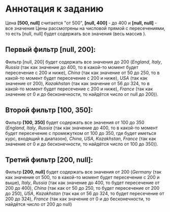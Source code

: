  # Аннотация к заданию 

Цена **[500, null]** считается "от 500", **[null, 400]** - до 400 и **[null, null]** - все значения
Цены рассмотрены на числовой прямой с пересечениями, то есть [null, null] будет содержать все значения (весь массив ).

## Первый фильтр **[null, 200]**:
Фильтр [null, 200] будет содержать все значения до 200 (*England*, *Italy*, *Russia* (так как значение до 400, то в какой-то момент будет пересечение с 200 и ниже), 
*China* (так как значение от 50 до 250, то в какой-то момент будет пересечение с 200 и ниже), *USA* (так как значение от 200), 
*Kazakhstan* (так как значение от 56 до 324, то в какой-то момент будет пересечение с 200 и ниже), *France* (так как значение от 0 и до бесконечности, то найдётся число от null до 200)).

## Второй фильтр **[100, 350]**:
Фильтр **[100, 350]** будет содержать все значения от 100 до 350 (*England*, *Italy*, *Russia* (так как значение до 400, то в какой-то момент будет пересечение с промежутком от 100 до 350, где будет иметься курс, входящий в диапазон), *China*, *USA*, *Kazakhstan*, *France* (так как значение от 0 и до бесконечности, то найдётся число от 100 до 350)).

## Третий фильтр **[200, null]**:
Фильтр **[200, null]** будет содержать все значения от 200 (*Germany* (так как значение от 500, то в какой-то момент будет пересечение с 200 и выше), *Italy*, 
*Russia* (так как значение до 400, то будет пересечение от 200 до 400), *China* (так как от 50 до 250, то будет пересечение от 200 до 250), *USA*, 
*Kazakhstan* (так как от 56 до 324, то будет пересечение от 200 до 324), *France* (так как значение от 0 и до бесконечности, то найдётся число от 200 до null)
